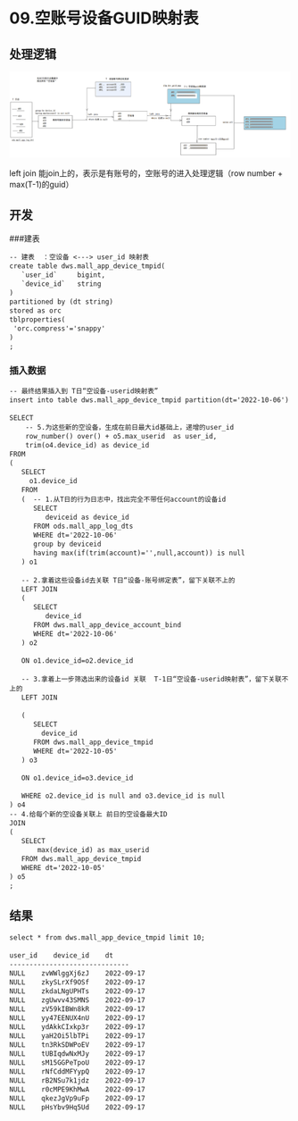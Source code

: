 # 09.空账号设备GUID映射表

## 处理逻辑

![](Images/11.png)

left join 能join上的，表示是有账号的，空账号的进入处理逻辑（row number  + max(T-1)的guid）


## 开发

###建表


	-- 建表  ：空设备 <---> user_id 映射表
	create table dws.mall_app_device_tmpid(
	   `user_id`     bigint,
	   `device_id`   string
	)
	partitioned by (dt string)
	stored as orc
	tblproperties(
	 'orc.compress'='snappy'
	)
	;

###  插入数据

	-- 最终结果插入到 T日“空设备-userid映射表”
	insert into table dws.mall_app_device_tmpid partition(dt='2022-10-06')
	
	SELECT
	    -- 5.为这些新的空设备，生成在前日最大id基础上，递增的user_id
	    row_number() over() + o5.max_userid  as user_id,
	    trim(o4.device_id) as device_id
	FROM 
	(
	   SELECT
	     o1.device_id
	   FROM 
	   (  -- 1.从T日的行为日志中，找出完全不带任何account的设备id
	      SELECT
	         deviceid as device_id 
	      FROM ods.mall_app_log_dts
	      WHERE dt='2022-10-06'
	      group by deviceid
	      having max(if(trim(account)='',null,account)) is null
	   ) o1
	   
	   -- 2.拿着这些设备id去关联 T日“设备-账号绑定表”，留下关联不上的
	   LEFT JOIN 
	   ( 
	      SELECT
	         device_id
	      FROM dws.mall_app_device_account_bind
	      WHERE dt='2022-10-06'
	   ) o2
	   
	   ON o1.device_id=o2.device_id
	   
	   -- 3.拿着上一步筛选出来的设备id 关联  T-1日“空设备-userid映射表”，留下关联不上的
	   LEFT JOIN 
	   
	   (
	      SELECT
	        device_id
	      FROM dws.mall_app_device_tmpid 
	      WHERE dt='2022-10-05'
	   ) o3
	   
	   ON o1.device_id=o3.device_id
	   
	   WHERE o2.device_id is null and o3.device_id is null
	) o4 
	-- 4.给每个新的空设备关联上 前日的空设备最大ID
	JOIN 
	(
	   SELECT  
	       max(device_id) as max_userid
	   FROM dws.mall_app_device_tmpid 
	   WHERE dt='2022-10-05'
	) o5
	;


## 结果

	select * from dws.mall_app_device_tmpid limit 10;

	user_id    device_id    dt
	------------------------------
	NULL    zvWWlggXj6zJ    2022-09-17
	NULL    zkySLrXf9OSf    2022-09-17
	NULL    zkdaLNgUPHTs    2022-09-17
	NULL    zgUwvv43SMNS    2022-09-17
	NULL    zV59kIBWn8kR    2022-09-17
	NULL    yy47EENUX4nU    2022-09-17
	NULL    ydAkkCIxkp3r    2022-09-17
	NULL    yaH2Oi5lbTPi    2022-09-17
	NULL    tn3RkSDWPoEV    2022-09-17
	NULL    tUBIqdwNxMJy    2022-09-17
	NULL    sM15GGPeTpoU    2022-09-17
	NULL    rNfCddMFYypQ    2022-09-17
	NULL    rB2NSu7k1jdz    2022-09-17
	NULL    r0cMPE9KhMwA    2022-09-17
	NULL    qkezJgVp9uFp    2022-09-17
	NULL    pHsYbv9Hq5Ud    2022-09-17